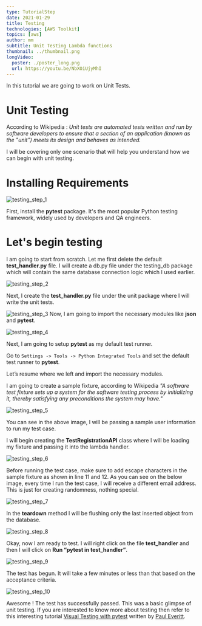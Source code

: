 ```yaml
---
type: TutorialStep
date: 2021-01-29
title: Testing
technologies: [AWS Toolkit]
topics: [aws]
author: mm
subtitle: Unit Testing Lambda functions
thumbnail: ../thumbnail.png
longVideo:
  poster: ./poster_long.png
  url: https://youtu.be/NbXOiUjyMhI
---
```


In this tutorial we are going to work on Unit Tests.

# Unit Testing

According to Wikipedia : *Unit tests are automated tests written and run by software
developers to ensure that a section of an application (known as the "unit") meets its 
design and behaves as intended.*

I will be covering only one scenario that will help you understand how we can begin with
unit testing. 


# Installing Requirements

![testing_step_1](./steps/step1.png)

First, install the **pytest** package. 
It's the most popular Python testing framework, widely used by developers and QA engineers.



# Let's begin testing

I am going to start from scratch. Let me first delete the default **test_handler.py** file.
I will create a db.py file under the testing_db package which will contain the same 
database connection logic which I used earlier.

![testing_step_2](./steps/step2.png)


Next, I create the **test_handler.py** file under the unit package where I will write the unit tests.


![testing_step_3](./steps/step3.png)
Now, I am going to import the necessary modules like **json** and **pytest**.



![testing_step_4](./steps/step4.png)

Next, I am going to setup **pytest** as my default test runner. 

Go to `Settings -> Tools -> Python Integrated Tools` and set the default test runner to **pytest**.

Let’s resume where we left and import the necessary modules.


I am going to create a sample fixture, according to Wikipedia *"A software test fixture sets up
a system for the software testing process by initializing it, thereby satisfying any
preconditions the system may have."*

![testing_step_5](./steps/step5.png)

You can see in the above image, I will be passing a sample user information to run my test case.

I will begin creating the **TestRegistrationAPI** class where I will be loading my fixture and passing it into the lambda handler.

![testing_step_6](./steps/step6.png)


Before running the test case, make sure to add escape characters in the sample
fixture as shown in line 11 and 12. As you can see on the below image,
every time I run the test case, I will receive a different email address. 
This is just for creating randomness, nothing special.

![testing_step_7](./steps/step7.png)

In the **teardown** method I will be flushing only the last inserted object from the database.

![testing_step_8](./steps/step8.png)

Okay, now I am ready to test. I will right click on the file **test_handler** and then I will click on **Run “pytest in test_handler”**.

![testing_step_9](./steps/step9.png)

The test has begun. It will take a few minutes or less than that based on the acceptance criteria.


![testing_step_10](./steps/step10.png)


Awesome ! The test has successfully passed. This was a basic glimpse of unit testing. 
If you  are interested to know more about testing then refer to this interesting tutorial [Visual Testing with pytest](../visual_pytest/)
written by [Paul Everitt](../../authors/pwe/).
